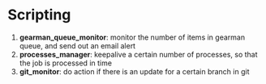 # Scripting

1. <b>gearman_queue_monitor</b>: monitor the number of items in gearman queue, and send out an email alert
2. <b>processes_manager</b>: keepalive a certain number of processes, so that the job is processed in time
3. <b>git_monitor</b>: do action if there is an update for a certain branch in git

